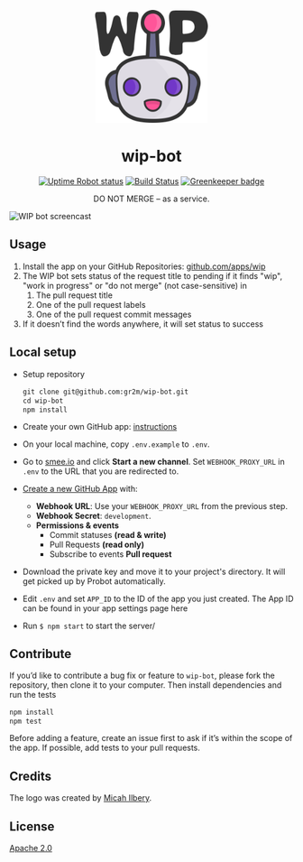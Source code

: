 <p align=center><a href="https://github.com/gr2m/wip-bot/tree/master/assets"><img src="assets/wip-logo.png" alt="" width="200" height="200"></a></p>

<h1 align="center">wip-bot</h1>

<p align="center">
  <a href="https://stats.uptimerobot.com/Dq46zf6PY" rel="nofollow"><img src="https://img.shields.io/uptimerobot/status/m779429441-a6394a1f5546b634ac6b52f8.svg" alt="Uptime Robot status"></a>
  <a href="https://travis-ci.org/gr2m/wip-bot" rel="nofollow"><img alt="Build Status" src="https://travis-ci.org/gr2m/wip-bot.svg?branch=master"></a>
  <a href="https://greenkeeper.io/" rel="nofollow"><img src="https://badges.greenkeeper.io/gr2m/wip-bot.svg" alt="Greenkeeper badge"></a>
</p>

<p align=center>DO NOT MERGE – as a service.</p>

![WIP bot screencast](assets/wip.gif)

## Usage

1. Install the app on your GitHub Repositories: [github.com/apps/wip](https://github.com/apps/wip)
2. The WIP bot sets status of the request title to pending if it finds  "wip", "work in progress" or "do not merge" (not case-sensitive) in
   1. The pull request title
   2. One of the pull request labels
   3. One of the pull request commit messages
3. If it doesn’t find the words anywhere, it will set status to success

## Local setup

- Setup repository

  ```
  git clone git@github.com:gr2m/wip-bot.git
  cd wip-bot
  npm install
  ```
- Create your own GitHub app: [instructions](https://probot.github.io/docs/development/#configure-a-github-app)
- On your local machine, copy `.env.example` to `.env`.
- Go to [smee.io](https://smee.io) and click **Start a new channel**. Set `WEBHOOK_PROXY_URL` in `.env` to the URL that you are redirected to.
- [Create a new GitHub App](https://github.com/settings/apps/new) with:
  - **Webhook URL**: Use your `WEBHOOK_PROXY_URL` from the previous step.
  - **Webhook Secret**: `development`.
  - **Permissions & events**
    - Commit statuses **(read & write)**
    - Pull Requests **(read only)**
    - Subscribe to events **Pull request**
- Download the private key and move it to your project's directory. It will get picked up by Probot automatically.
- Edit `.env` and set `APP_ID` to the ID of the app you just created. The App ID can be found in your app settings page here
- Run `$ npm start` to start the server/

## Contribute

If you’d like to contribute a bug fix or feature to `wip-bot`, please fork the repository, then clone it to your computer. Then install dependencies and run the tests

```
npm install
npm test
```

Before adding a feature, create an issue first to ask if it’s within the scope of the app. If possible, add tests to your pull requests.

## Credits

The logo was created by [Micah Ilbery](https://github.com/micahilbery).

## License

[Apache 2.0](LICENSE)
